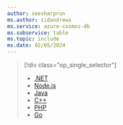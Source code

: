 ```yaml
---
author: seesharprun
ms.author: sidandrews
ms.service: azure-cosmos-db
ms.subservice: table
ms.topic: include
ms.date: 02/05/2024
---
```


> [!div class="op_single_selector"]
>
> - [.NET](../tutorial-develop-table-dotnet.md)
> - [Node.js](../table-storage-how-to-use-nodejs.md)
> - [Java](../table-storage-how-to-use-java.md)
> - [C++](../table-storage-how-to-use-c-plus.md)
> - [PHP](../table-storage-how-to-use-php.md)
> - [Go](../table-storage-how-to-use-go.md)
>